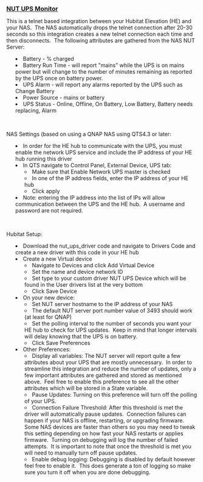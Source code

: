 <p><span style="text-decoration: underline; font-size: 12pt;"><strong>NUT UPS Monitor</strong></span></p>
<p>This is a telnet based integration between your Hubitat Elevation (HE) and your NAS.&nbsp; The&nbsp;NAS automatically drops the telnet connection after 20-30 seconds so this integration creates a new telnet connection each time and then disconnects.&nbsp; The following attributes are gathered from the NAS NUT Server:</p>
<ul style="list-style-position: inside;">
<li>Battery - % charged</li>
<li>Battery Run Time - will report "mains" while the UPS is on mains power but will change to the number of minutes remaining as reported by the UPS once on battery power.</li>
<li>UPS Alarm - will report any alarms reported by the UPS such as Change Battery</li>
<li>Power Source - mains or battery</li>
<li>UPS Status - Online, Offline, On Battery, Low Battery, Battery needs replacing, Alarm</li>
</ul>
<p>&nbsp;</p>
<p>NAS Settings (based on using a QNAP NAS using QTS4.3 or later:</p>
<ul style="list-style-position: inside;">
<li>In order for the HE hub to communicate with the UPS, you must enable the network UPS service and include the IP address of your HE hub running this driver</li>
<li>In QTS navigate to Control Panel, External Device, UPS tab:
<ul>
<li>Make sure that Enable Network UPS master is checked</li>
<li>In one of the IP address fields, enter the IP address of your HE hub</li>
<li>Click apply</li>
</ul>
</li>
<li>Note: entering the IP address into the list of IPs will allow communication between the UPS and the HE hub.&nbsp; A username and password are not required.</li>
</ul>
<p>&nbsp;</p>
<p>Hubitat Setup:</p>
<ul style="list-style-position: inside;">
<li>Download the nut_ups_driver code and navigate to Drivers Code and create a new driver with this code in your HE hub</li>
<li>Create a new Virtual device
<ul>
<li>Navigate to&nbsp;Devices and click Add&nbsp;Virtual Device</li>
<li>Set the name and device network ID</li>
<li>Set type to your custom driver NUT UPS&nbsp;Device which will be found in the&nbsp;User drivers list at the very bottom</li>
<li>Click Save Device</li>
</ul>
</li>
<li>On your new device:<br />
<ul>
<li>Set&nbsp;NUT server hostname to the IP address of your NAS</li>
<li>The default NUT server port number value of 3493 should work (at least for QNAP)</li>
<li>Set the polling interval to the number of seconds you want your HE hub to check for UPS updates.&nbsp; Keep in mind that longer intervals will delay knowing that the UPS is on battery.</li>
<li>Click Save Preferences</li>
</ul>
</li>
<li>Other Preferences:
<ul>
<li>Display all variables: The NUT server will report quite a few attributes about your UPS that are mostly unnecessary.&nbsp; In order to streamline this integration and reduce the number of updates, only a few important attributes are gathered and stored as mentioned above.&nbsp; Feel free to enable this preference to see all the other attributes which will be stored in a State variable.</li>
<li>Pause Updates:&nbsp;Turning on this preference will turn off the polling of your UPS.</li>
<li>Connection Failure Threshold: After this threshold is met the driver will automatically pause updates.&nbsp; Connection failures can happen&nbsp;if your NAS is offline, restarting, or upgrading firmware.&nbsp; Some NAS devices are faster than others so you may need to tweak this setting depending on how fast your NAS restarts or applies firmware.&nbsp; Turning on debugging will log the number of failed attempts.&nbsp; It is important to note that once the threshold is met you will need to manually turn off pause updates.</li>
<li>Enable debug logging: Debugging is disabled by default however feel free to enable it.&nbsp; This does generate a ton of logging so make sure you turn it off when you are done debugging.</li>
</ul>
</li>
</ul>
